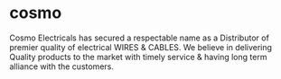 # cosmo
Cosmo Electricals has secured a respectable name as a Distributor of premier quality of electrical WIRES &amp; CABLES. We believe in delivering Quality products to the market with timely service &amp; having long term alliance with the customers.
